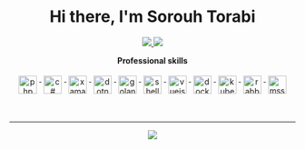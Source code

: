 <h1 align="center">Hi there, I'm Sorouh Torabi</h1>

<p align="center"> 
 <a href="https://github.com/Torabi-srh" alt="soroush torabi's github stats">
   <img src="https://img.shields.io/badge/-@Torabi-srh?style=flat-square&logo=github" />
 </a>
 <a href="https://github.com/Torabi-srh" alt="soroush torabi's github stats">
   <img src="https://badges.pufler.dev/years/Torabi-srh" />
 </a> 
</p>

<p align="center"> 
 <strong>
  Professional skills
  </strong>
</p>

<p align="center">
   <a href="https://dotnet.microsoft.com/">
    <img src="https://img.shields.io/badge/PHP-777BB4?style=for-the-badge&logo=php&logoColor=white" alt="php" style="vertical-align:top; margin:4px;height:32px;">
  </a>
   <a href="https://dotnet.microsoft.com/">
    <img src="https://img.shields.io/badge/C%23-239120?style=for-the-badge&logo=c-sharp&logoColor=white" alt="c#" style="vertical-align:top; margin:4px;height:32px;">
  </a>
  <a href="https://dotnet.microsoft.com/en-us/apps/xamarin">
    <img src="https://img.shields.io/badge/Xamarin-3498DB?style=for-the-badge&logo=xamarin&logoColor=white" alt="xamarin" style="vertical-align:top; margin:4px;height:32px;">
  </a>
   <a href="https://dotnet.microsoft.com/">
    <img src="https://img.shields.io/badge/.NET-5C2D91?style=for-the-badge&logo=.net&logoColor=white" alt="dotnet" style="vertical-align:top; margin:4px;height:32px;">
  </a>
  <a href="https://go.dev/">
    <img src="https://img.shields.io/badge/Go-00ADD8?style=for-the-badge&logo=go&logoColor=white" alt="golang" style="vertical-align:top; margin:4px;height:32px;">
  </a>
  <a href="https://www.gnu.org/software/bash/">
    <img src="https://img.shields.io/badge/Shell_Script-121011?style=for-the-badge&logo=gnu-bash&logoColor=white" alt="shell" style="vertical-align:top; margin:4px;height:32px;">
  </a>
  <a href="https://vuejs.org/">
    <img src="https://img.shields.io/badge/Vue.js-35495E?style=for-the-badge&logo=vue.js&logoColor=4FC08D" alt="vuejs" style="vertical-align:top; margin:4px;height:32px;">
  </a>
  <a href="https://hub.docker.com/">
    <img src="https://img.shields.io/badge/Docker-2CA5E0?style=for-the-badge&logo=docker&logoColor=white" alt="docker" style="vertical-align:top; margin:4px;height:32px;">
  </a>  
  <a href="https://kubernetes.io">
    <img src="https://img.shields.io/badge/kubernetes-326ce5.svg?&style=for-the-badge&logo=kubernetes&logoColor=white" alt="kubernetes" style="vertical-align:top; margin:4px;height:32px;">
  </a>
   <a href="https://www.rabbitmq.com">
    <img src="https://img.shields.io/badge/rabbitmq-%23FF6600.svg?&style=for-the-badge&logo=rabbitmq&logoColor=white" alt="rabbitmq" style="vertical-align:top; margin:4px;height:32px;">
  </a>
  <a href="https://microsoft.com">
    <img src="https://img.shields.io/badge/Microsoft_SQL_Server-CC2927?style=for-the-badge&logo=microsoft-sql-server&logoColor=white" alt="mssql" style="vertical-align:top; margin:4px;height:32px;">
  </a>
  
  <br/>
</p>
<br/>

---

<p align="center">
  <a href="#" alt="soroush torabi's streak stats"><img src="https://github-readme-streak-stats.herokuapp.com/?user=Torabi-srh" /></a>
</p>
